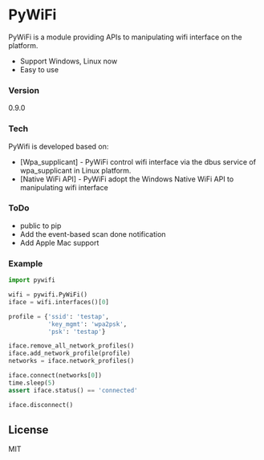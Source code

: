 # PyWiFi

PyWiFi is a module providing APIs to manipulating wifi interface on the platform.

  - Support Windows, Linux now
  - Easy to use
 
### Version
0.9.0

### Tech

PyWifi is developed based on:

* [Wpa_supplicant] - PyWiFi control wifi interface via the dbus service of wpa_supplicant in Linux platform. 
* [Native WiFi API] - PyWiFi adopt the Windows Native WiFi API to manipulating wifi interface

### ToDo

- public to pip
- Add the event-based scan done notification
- Add Apple Mac support

### Example

```python
import pywifi

wifi = pywifi.PyWiFi()
iface = wifi.interfaces()[0]

profile = {'ssid': 'testap',
           'key_mgmt': 'wpa2psk',
           'psk': 'testap'}

iface.remove_all_network_profiles()
iface.add_network_profile(profile)
networks = iface.network_profiles()

iface.connect(networks[0])
time.sleep(5)
assert iface.status() == 'connected'

iface.disconnect()
```

License
----

MIT
